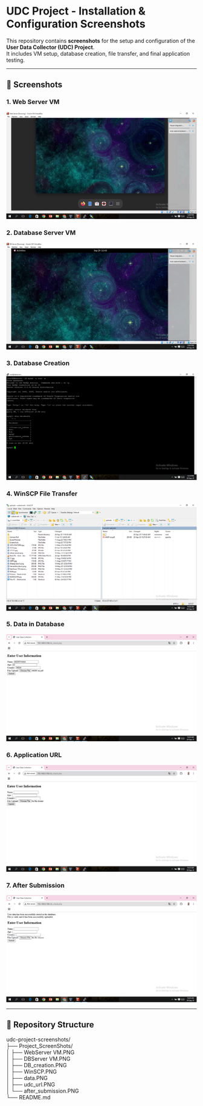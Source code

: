 # UDC Project - Installation & Configuration Screenshots

This repository contains **screenshots** for the setup and configuration of the **User Data Collector (UDC) Project**.  <br>
It includes VM setup, database creation, file transfer, and final application testing.

---

## 📸 Screenshots

### 1. Web Server VM
![Web Server VM](Project_ScreenShots/WebServer%20VM.PNG)

### 2. Database Server VM
![DB Server VM](Project_ScreenShots/DBServer%20VM.PNG)

### 3. Database Creation
![Database Creation](Project_ScreenShots/DB_creation.PNG)

### 4. WinSCP File Transfer
![WinSCP](Project_ScreenShots/WinSCP.PNG)

### 5. Data in Database
![Data](Project_ScreenShots/data.PNG)

### 6. Application URL
![UDC URL](Project_ScreenShots/udc_url.PNG)

### 7. After Submission
![After Submission](Project_ScreenShots/after_submission.PNG)

---

## 📂 Repository Structure
udc-project-screenshots/ <br>
├── Project_ScreenShots/ <br>
│ ├── WebServer VM.PNG <br>
│ ├── DBServer VM.PNG <br>
│ ├── DB_creation.PNG <br>
│ ├── WinSCP.PNG <br>
│ ├── data.PNG <br>
│ ├── udc_url.PNG <br>
│ └── after_submission.PNG <br>
└── README.md
